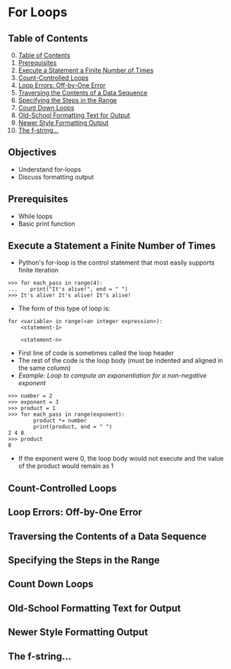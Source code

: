 # For Loops

## Table of Contents
0. [Table of Contents](#table-of-contents)
1. [Prerequisites](#prerequisites)
2. [Execute a Statement a Finite Number of Times](#execute-a-statement-a-finite-number-of-times)
3. [Count-Controlled Loops](#count-controlled-loops)
4. [Loop Errors: Off-by-One Error](#loop-errors-off-by-one-error)
5. [Traversing the Contents of a Data Sequence](#traversing-the-contents-of-a-data-sequence)
6. [Specifying the Steps in the Range](#specifying-the-steps-in-the-range)
7. [Count Down Loops](#count-down-loops)
8. [Old-School Formatting Text for Output](#old-school-formatting-text-for-output)
9. [Newer Style Formatting Output](#newer-style-formatting-output)
10. [The f-string...](#the-f-string)

## Objectives

- Understand for-loops
- Discuss formatting output

## Prerequisites

- While loops
- Basic print function

## Execute a Statement a Finite Number of Times

- Python's for-loop is the control statement that most easily supports finite iteration
```shell
>>> for each_pass in range(4):
...    print("It's alive!", end = " ")
>>> It's alive! It's alive! It's alive!
```
- The form of this type of loop is:
```text
for <variable> in range(<an integer expression>):
    <statement-1>

    <statement-n>
```
- First line of code is sometimes called the loop header
- The rest of the code is the loop body (must be indented and aligned in the same column)
- *Example: Loop to compute an exponentiation for a non-negative exponent*
```shell
>>> number = 2
>>> exponent = 3
>>> product = 1
>>> for each_pass in range(exponent):
        product *= number
        print(product, end = " ")
2 4 8
>>> product
8
```
- If the exponent were 0, the loop body would not execute and the value of the product would remain as 1

## Count-Controlled Loops

## Loop Errors: Off-by-One Error

## Traversing the Contents of a Data Sequence

## Specifying the Steps in the Range

## Count Down Loops

## Old-School Formatting Text for Output

## Newer Style Formatting Output

## The f-string...